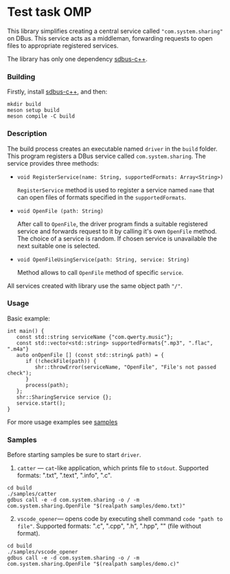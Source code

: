 Test task OMP
================

This library simplifies creating a central service called `"com.system.sharing"` on DBus. 
This service acts as a middleman, forwarding requests to open files to appropriate registered services.

The library has only one dependency [sdbus-c++](https://github.com/Kistler-Group/sdbus-cpp).

### Building
Firstly, install [sdbus-c++](https://github.com/Kistler-Group/sdbus-cpp), and then:
```
mkdir build
meson setup build
meson compile -C build
```

### Description

The build process creates an executable named `driver` in the `build` folder. This program registers a DBus service called `com.system.sharing`. 
The service provides three methods:

- `void RegisterService(name: String, supportedFormats: Array<String>)`

   `RegisterService` method is used to register a service named `name` that can open files of formats specified in the `supportedFormats`.
- `void OpenFile (path: String)`
   
   After call to `OpenFile`, the driver program finds a suitable registered service and forwards request to it by calling it's own `OpenFile` method. 
   The choice of a service is random. If chosen service is unavailable the next suitable one is selected.

- `void OpenFileUsingService(path: String, service: String)`

   Method allows to call `OpenFile` method of specific `service`.

All services created with library use the same object path `"/"`. 

### Usage
Basic example:
```
int main() {
   const std::string serviceName {"com.qwerty.music"};
   const std::vector<std::string> supportedFormats{".mp3", ".flac", ".m4a"}
   auto onOpenFile [] (const std::string& path) = {
      if (!checkFile(path)) {
         shr::throwError(serviceName, "OpenFile", "File's not passed check");
      }
      process(path);
   };
   shr::SharingService service {};
   service.start();
}
```

For more usage examples see [samples](/samples/)

### Samples

Before starting samples be sure to start `driver`.

1. `catter` — `cat`-like application, which prints file to `stdout`.
Supported formats: ".txt", ".text", ".info", ".c".
```
cd build
./samples/catter
gdbus call -e -d com.system.sharing -o / -m com.system.sharing.OpenFile "$(realpath samples/demo.txt)"
```

2. `vscode_opener`— opens code by executing shell command `code "path to file"`.
Supported formats: ".c", ".cpp", ".h", ".hpp", "" (file without format).
```
cd build
./samples/vscode_opener
gdbus call -e -d com.system.sharing -o / -m com.system.sharing.OpenFile "$(realpath samples/demo.c)"
```
